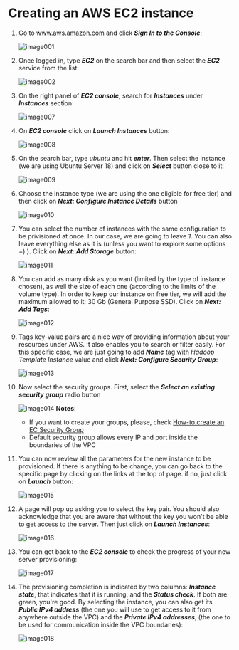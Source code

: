 # Creating an AWS EC2 instance

1. Go to www.aws.amazon.com and click ***Sign In to the Console***:<p>
![image001](https://user-images.githubusercontent.com/7594950/107854721-e1533180-6deb-11eb-9f01-7d4ba36d8460.png)

2. Once logged in, type ***EC2*** on the search bar and then select the ***EC2*** service from the list:<p>
![image002](https://user-images.githubusercontent.com/7594950/107884694-6dd12300-6ec4-11eb-8186-2119fff76b49.png)

3. On the right panel of ***EC2 console***, search for ***Instances*** under ***Instances*** section:<p>
![image007](https://user-images.githubusercontent.com/7594950/107884971-a9b8b800-6ec5-11eb-84b2-66bb3ca67935.png)

4. On ***EC2 console*** click on ***Launch Instances*** button:<p>
![image008](https://user-images.githubusercontent.com/7594950/107884976-b0472f80-6ec5-11eb-92fb-6c3e71b2be44.png)

5. On the search bar, type *ubuntu* and hit ***enter***. Then select the instance (we are using Ubuntu Server 18) and click on ***Select*** button close to it:<p>
![image009](https://user-images.githubusercontent.com/7594950/107884986-b9d09780-6ec5-11eb-8ac1-f3c85a34a369.png)

6. Choose the instance type (we are using the one eligible for free tier) and then click on ***Next: Configure Instance Details*** button<p>
![image010](https://user-images.githubusercontent.com/7594950/107884999-c228d280-6ec5-11eb-9410-af0af99b99bd.png)

7. You can select the number of instances with the same configuration to be privisioned at once. In our case, we are going to leave *1*. You can also leave everything else as it is (unless you want to explore some options =) ). Click on ***Next: Add Storage*** button:<p>
![image011](https://user-images.githubusercontent.com/7594950/107885007-ca810d80-6ec5-11eb-9d9c-523f7df1d565.png)

8. You can add as many disk as you want (limited by the type of instance chosen), as well the size of each one (according to the limits of the volume type). In order to keep our instance on free tier, we will add the maximum allowed to it: 30 Gb (General Purpose SSD). Click on ***Next: Add Tags***:<p>
![image012](https://user-images.githubusercontent.com/7594950/107885008-d240b200-6ec5-11eb-86fd-074912a6c26f.png)

9. Tags key-value pairs are a nice way of providing information about your resources under AWS. It also enables you to search or filter easily. For this specific case, we are just going to add ***Name*** tag with *Hadoop Template Instance* value and click ***Next: Configure Security Group***:<p>
![image013](https://user-images.githubusercontent.com/7594950/107885021-dd93dd80-6ec5-11eb-858e-3292167b19fd.png)

10. Now select the security groups. First, select the ***Select an existing security group*** radio button<p>
![image014](https://user-images.githubusercontent.com/7594950/107885031-e684af00-6ec5-11eb-8c6f-13f6275904f5.png)
    **Notes**:
    * If you want to create your groups, please, check [How-to create an EC Security Group](create_ec2_security_group.md)
    * Default security group allows every IP and port inside the boundaries of the VPC 

11. You can now review all the parameters for the new instance to be provisioned. If there is anything to be change, you can go back to the specific page by clicking on the links at the top of page. if no, just click on ***Launch*** button:<p>
![image015](https://user-images.githubusercontent.com/7594950/107885043-f13f4400-6ec5-11eb-955e-3cfe31104c40.png)

12. A page will pop up asking you to select the key pair. You should also acknowledge that you are aware that without the key you won't be able to get access to the server. Then just click on ***Launch Instances***:<p>
![image016](https://user-images.githubusercontent.com/7594950/107885048-f8fee880-6ec5-11eb-98dc-132d75a6ddc9.png)

13. You can get back to the ***EC2 console*** to check the progress of your new server provisioning:<p>
![image017](https://user-images.githubusercontent.com/7594950/107885059-02885080-6ec6-11eb-97c3-68338ef71dd1.png)

14. The provisioning completion is indicated by two columns: ***Instance state***, that indicates that it is running, and the ***Status check***. If both are green, you're good. By selecting the instance, you can also get its ***Public IPv4 address*** (the one you will use to get access to it from anywhere outside the VPC) and the ***Private IPv4 addresses***, (the one to be used for communication inside the VPC boundaries):<p>
![image018](https://user-images.githubusercontent.com/7594950/107885064-09af5e80-6ec6-11eb-9079-d955b09085c2.png)